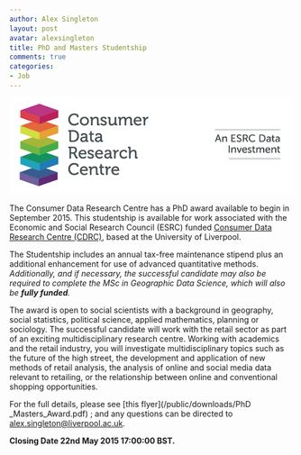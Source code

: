```yaml
---
author: Alex Singleton
layout: post
avatar: alexsingleton
title: PhD and Masters Studentship
comments: true
categories:
- Job
---
```


<img src="/public/images/cdrc.png"></img>

The Consumer Data Research Centre has a PhD award available to begin in September 2015. This studentship is available for work associated with the Economic and Social Research Council (ESRC) funded [Consumer Data Research Centre (CDRC)](http://cdrc.ac.uk), based at the University of Liverpool.

The Studentship includes an annual tax-free maintenance stipend plus an additional enhancement for use of advanced quantitative methods. *Additionally, and if necessary, the successful candidate may also be required to complete the MSc in Geographic Data Science, which will also be **fully funded**.*

The award is open to social scientists with a background in geography, social statistics, political science, applied mathematics, planning or sociology. The successful candidate will work with the retail sector as part of an exciting multidisciplinary research centre. Working with academics and the retail industry, you will investigate multidisciplinary topics such as the future of the high street, the development and application of new methods of retail analysis, the analysis of online and social media data relevant to retailing, or the relationship between online and conventional shopping opportunities.


For the full details, please see [this flyer](/public/downloads/PhD _Masters_Award.pdf) ; and any questions can be directed to [alex.singleton@liverpool.ac.uk](mailto:alex.singleton@liverpool.ac.uk).

**Closing Date 22nd May 2015 17:00:00 BST.**



